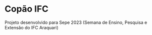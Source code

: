 # Copão IFC

Projeto desenvolvido para Sepe 2023 (Semana de Ensino, Pesquisa e Extensão do IFC Araquari)
